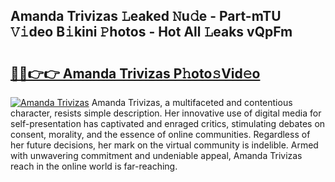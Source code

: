 ## Amanda Trivizas 𝙻eaked 𝙽u𝚍e - Part-mTU 𝚅𝚒deo B𝚒kini 𝙿hotos - Hot All 𝙻eaks vQpFm

# <h2><a href="http://ld421be.urlbe.top/?page=Amanda+Trivizas">🔗🔗👉👉 Amanda Trivizas P𝚑oto𝚜Vid𝚎o</a></h2>

[![Amanda Trivizas](https://i.imgur.com/eBuTRDB.gif)](http://ld421be.urlbe.top/?page=Amanda+Trivizas)
Amanda Trivizas, a multifaceted and contentious character, resists simple description. Her innovative use of digital media for self-presentation has captivated and enraged critics, stimulating debates on consent, morality, and the essence of online communities. Regardless of her future decisions, her mark on the virtual community is indelible. Armed with unwavering commitment and undeniable appeal, Amanda Trivizas reach in the online world is far-reaching.
